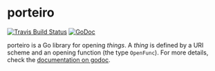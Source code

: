 # porteiro

[![Travis Build Status](https://travis-ci.com/fsouza/porteiro.svg?branch=master)](https://travis-ci.com/fsouza/porteiro)
[![GoDoc](https://img.shields.io/badge/api-Godoc-blue.svg?style=flat-square)](https://godoc.org/github.com/fsouza/porteiro)

porteiro is a Go library for opening _things_. A _thing_ is defined by a URI
scheme and an opening function (the type ``OpenFunc``). For more details, check
the [documentation on godoc](https://godoc.org/github.com/fsouza/porteiro).
